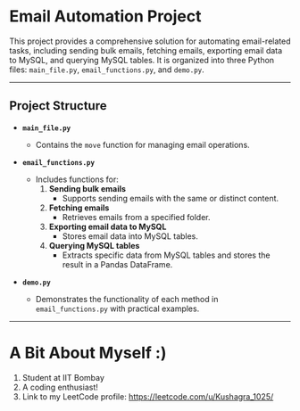# Email Automation Project

This project provides a comprehensive solution for automating email-related tasks, including sending bulk emails, fetching emails, exporting email data to MySQL, and querying MySQL tables. It is organized into three Python files: `main_file.py`, `email_functions.py`, and `demo.py`.

---

## **Project Structure**

- **`main_file.py`**
  - Contains the `move` function for managing email operations.

- **`email_functions.py`**
  - Includes functions for:
    1. **Sending bulk emails**
       - Supports sending emails with the same or distinct content.
    2. **Fetching emails**
       - Retrieves emails from a specified folder.
    3. **Exporting email data to MySQL**
       - Stores email data into MySQL tables.
    4. **Querying MySQL tables**
       - Extracts specific data from MySQL tables and stores the result in a Pandas DataFrame.

- **`demo.py`**
  - Demonstrates the functionality of each method in `email_functions.py` with practical examples.

---
# A Bit About Myself :)
1. Student at IIT Bombay
2. A coding enthusiast!
3. Link to my LeetCode profile: https://leetcode.com/u/Kushagra_1025/

